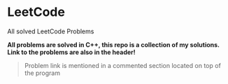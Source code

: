 # LeetCode
All solved LeetCode Problems

<b>
All problems are solved in C++, this repo is a collection of my solutions. Link to the problems are also in the header!
</b>

>Problem link is mentioned in a commented section located on top of the program
